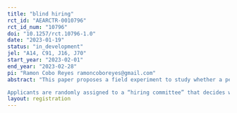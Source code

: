 ```yaml
---
title: "blind hiring"
rct_id: "AEARCTR-0010796"
rct_id_num: "10796"
doi: "10.1257/rct.10796-1.0"
date: "2023-01-19"
status: "in_development"
jel: "A14, C91, J16, J70"
start_year: "2023-02-01"
end_year: "2023-02-28"
pi: "Ramon Cobo Reyes ramoncoboreyes@gmail.com"
abstract: "This paper proposes a field experiment to study whether a perception of gender discrimination affects requested wages. People interested in an advertised position can apply using an online portal. After the initial application, participants are randomly allocated to one of two treatments. In the baseline treatment, applicants are asked to fill in a standardized curriculum vitae template, containing information about the applicant’s first name, surname, education, and employment. In a gender-blind treatment, applicants complete a curriculum vitae template in which applicants can only report their initials, so that information about gender is not transmitted.  In both treatments, applicants are asked to request the hourly wage they wish to receive if hired. 
Applicants are randomly assigned to a “hiring committee” that decides who is finally hired. The committee is composed of a predetermined number of people and have to rank a sample of candidates. Depending on the information providing by candidates, the hiring process will be either standard or gender-blind."
layout: registration
---
```


